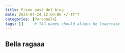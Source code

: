```yaml
---
title: Primo post del blog
date: 2025-04-24 12:00:00 +/-TTTT
categories: [Personale]
tags: []     # TAG names should always be lowercase
---
```


## Bella ragaaa